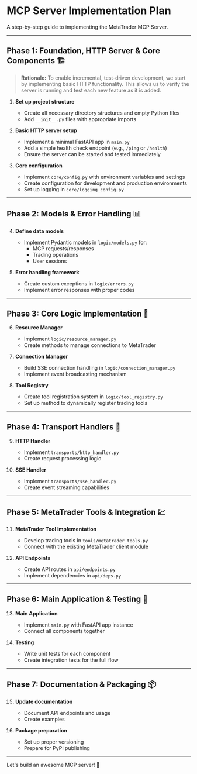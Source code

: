 # MCP Server Implementation Plan

A step-by-step guide to implementing the MetaTrader MCP Server.

---

## Phase 1: Foundation, HTTP Server & Core Components 🏗️

> **Rationale:** To enable incremental, test-driven development, we start by implementing basic HTTP functionality. This allows us to verify the server is running and test each new feature as it is added.

1. **Set up project structure**
   - Create all necessary directory structures and empty Python files
   - Add `__init__.py` files with appropriate imports

2. **Basic HTTP server setup**
   - Implement a minimal FastAPI app in `main.py`
   - Add a simple health check endpoint (e.g., `/ping` or `/health`)
   - Ensure the server can be started and tested immediately

3. **Core configuration**
   - Implement `core/config.py` with environment variables and settings
   - Create configuration for development and production environments
   - Set up logging in `core/logging_config.py`


---

## Phase 2: Models & Error Handling 📊

4. **Define data models**
   - Implement Pydantic models in `logic/models.py` for:
     - MCP requests/responses
     - Trading operations
     - User sessions

5. **Error handling framework**
   - Create custom exceptions in `logic/errors.py`
   - Implement error responses with proper codes

---

## Phase 3: Core Logic Implementation 🧠

6. **Resource Manager**
   - Implement `logic/resource_manager.py`
   - Create methods to manage connections to MetaTrader

7. **Connection Manager**
   - Build SSE connection handling in `logic/connection_manager.py`
   - Implement event broadcasting mechanism

8. **Tool Registry**
   - Create tool registration system in `logic/tool_registry.py`
   - Set up method to dynamically register trading tools

---

## Phase 4: Transport Handlers 🔄

9. **HTTP Handler**
   - Implement `transports/http_handler.py`
   - Create request processing logic

10. **SSE Handler**
    - Implement `transports/sse_handler.py`
    - Create event streaming capabilities

---

## Phase 5: MetaTrader Tools & Integration 💹

11. **MetaTrader Tool Implementation**
    - Develop trading tools in `tools/metatrader_tools.py`
    - Connect with the existing MetaTrader client module

12. **API Endpoints**
    - Create API routes in `api/endpoints.py`
    - Implement dependencies in `api/deps.py`

---

## Phase 6: Main Application & Testing 🧪

13. **Main Application**
    - Implement `main.py` with FastAPI app instance
    - Connect all components together

14. **Testing**
    - Write unit tests for each component
    - Create integration tests for the full flow

---

## Phase 7: Documentation & Packaging 📦

15. **Update documentation**
    - Document API endpoints and usage
    - Create examples

16. **Package preparation**
    - Set up proper versioning
    - Prepare for PyPI publishing

---

Let's build an awesome MCP server! 🚀
